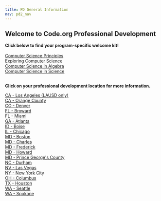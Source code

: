 ```yaml
---
title: PD General Information
nav: pd2_nav
---
```


## Welcome to Code.org Professional Development ##

**Click below to find your program-specific welcome kit!**
<br/>
<br/>
[Computer Science Principles](/files/CSPTeacherWelcomeKit.pdf)
<br/>
[Exploring Computer Science](/files/ECSTeacherWelcomeKit.pdf)
<br/>
[Computer Science in Algebra](/files/CSinAlgebraTeacherWelcomeKit.pdf)
<br/>
[Computer Science in Science](/files/CSinScienceTeacherWelcomeKit.pdf)
<br/>
<br/>

**Click on your professional development location for more information.**

[CA - Los Angeles (LAUSD only)](/educate/pd/15-16/lausd)
<br />
[CA - Orange County](/educate/pd/15-16/orange)
<br />
[CO - Denver](/educate/pd/15-16/denver)
<br />
[FL - Broward](/educate/pd/15-16/broward)
<br />
[FL - Miami](/educate/pd/15-16/miami)
<br />
[GA - Atlanta](/educate/pd/15-16/atlanta)
<br />
[ID - Boise](/educate/pd/15-16/idaho)
<br />
[IL - Chicago](/educate/pd/15-16/chicago)
<br />
[MD - Boston](/educate/pd/15-16/boston)
<br />
[MD - Charles](/educate/pd/15-16/charles)
<br />
[MD - Frederick](/educate/pd/15-16/frederick)
<br />
[MD - Howard](/educate/pd/15-16/howard)
<br />
[MD - Prince George's County](/educate/pd/15-16/pg)
<br />
[NC - Durham](/educate/pd/15-16/durham)
<br />
[NV - Las Vegas](/educate/pd/15-16/las-vegas)
<br />
[NY - New York City](/educate/pd/15-16/nyc)
<br />
[OH - Columbus](/educate/pd/15-16/ohio)
<br />
[TX - Houston](/educate/pd/15-16/houston)
<br />
[WA - Seattle](/educate/pd/15-16/seattle)
<br />
[WA - Spokane](/educate/pd/15-16/spokane)
<br />